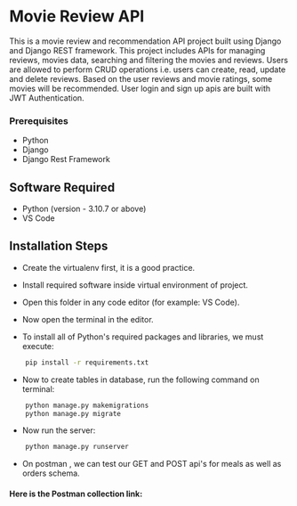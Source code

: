 # Movie Review API

This is a movie review and recommendation API project built using Django and Django REST framework. This project includes APIs for managing reviews, movies data, searching and filtering the movies and reviews. Users are allowed to perform CRUD operations i.e. users can create, read, update and delete reviews.
Based on the user reviews and movie ratings, some movies will be recommended. User login and sign up apis are built with JWT Authentication.

### Prerequisites
- Python
- Django
- Django Rest Framework

## Software Required

- Python (version - 3.10.7 or above)
- VS Code

## Installation Steps

- Create the virtualenv first, it is a good practice.
 
- Install required software inside virtual environment of project.

- Open this folder in any code editor (for example: VS Code).

- Now open the terminal in the editor.

- To install all of Python's required packages and libraries, we must execute:

```cmd
    pip install -r requirements.txt   
```

- Now to create tables in database, run the following command on terminal:
```cmd
    python manage.py makemigrations
    python manage.py migrate
```

- Now run the server:
```cmd
    python manage.py runserver
```

- On postman , we can test our GET and POST api's for meals as well as orders schema. 
#### Here is the Postman collection link:






